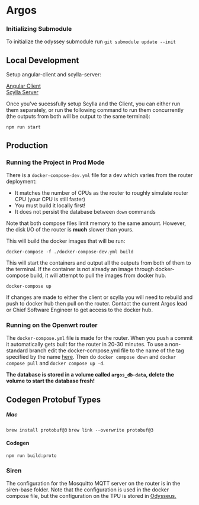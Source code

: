 # Argos

### Initializing Submodule

To initialize the odyssey submodule run `git submodule update --init`

## Local Development

Setup angular-client and scylla-server:

[Angular Client](./angular-client/README.md)\
[Scylla Server](./scylla-server/README.md)

Once you've sucessfully setup Scylla and the Client, you can either run them separately, or run the following command to run them concurrently (the outputs from both will be output to the same terminal):

`npm run start`

## Production

### Running the Project in Prod Mode

There is a `docker-compose-dev.yml` file for a dev which varies from the router deployment:
- It matches the number of CPUs as the router to roughly simulate router CPU (your CPU is still faster)
- You must build it locally first!
- It does not persist the database between `down` commands

Note that both compose files limit memory to the same amount.  However, the disk I/O of the router is **much** slower than yours.

This will build the docker images that will be run:

`docker-compose -f ./docker-compose-dev.yml build`

This will start the containers and output all the outputs from both of them to the terminal. If the container is not already an image through docker-compose build, it will attempt to pull the images from docker hub. 

`docker-compose up`

If changes are made to either the client or scylla you will need to rebuild and push to docker hub then pull on the router. Contact the current Argos lead or Chief Software Engineer to get access to the docker hub.

### Running on the Openwrt router

The `docker-compose.yml` file is made for the router.  When you push a commit it automatically gets built for the router in 20-30 minutes.
To use a non-standard branch edit the docker-compose.yml file to the name of the tag specified by the name [here](https://github.com/Northeastern-Electric-Racing/Argos/pkgs/container/argos).
Then do `docker compose down` and `docker compose pull` and `docker compose up -d`.

**The database is stored in a volume called `argos_db-data`, delete the volume to start the database fresh!**

## Codegen Protobuf Types

##### Mac

`brew install protobuf@3`
`brew link --overwrite protobuf@3`

#### Codegen
`npm run build:proto`

### Siren
The configuration for the Mosquitto MQTT server on the router is in the siren-base folder.
Note that the configuration is used in the docker compose file, but the configuration on the TPU is stored in [Odysseus.](https://github.com/Northeastern-Electric-Racing/Odysseus/tree/cb12fb3240d5fd58adfeae26262e158ad6dd889b/odysseus_tree/overlays/rootfs_overlay_tpu/etc/mosquitto)
